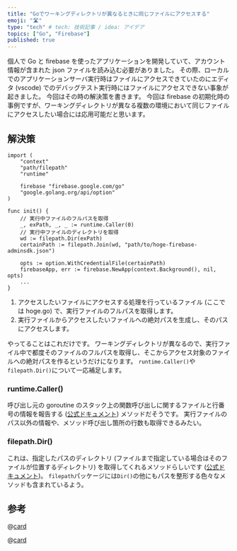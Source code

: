 ```yaml
---
title: "Goでワーキングディレクトリが異なるときに同じファイルにアクセスする"
emoji: "🛣️"
type: "tech" # tech: 技術記事 / idea: アイデア
topics: ["Go", "Firebase"]
published: true
---
```


個人で Go と firebase を使ったアプリケーションを開発していて、アカウント情報が含まれた json ファイルを読み込む必要がありました。
その際、ローカルでのアプリケーションサーバ実行時はファイルにアクセスできていたのにエディタ (vscode) でのデバッグテスト実行時にはファイルにアクセスできない事象が起きました。
今回はその時の解決策を書きます。
今回は firebase の初期化時の事例ですが、ワーキングディレクトリが異なる複数の環境において同じファイルにアクセスしたい場合には応用可能だと思います。

## 解決策

```go: hoge.go
import (
	"context"
	"path/filepath"
	"runtime"

	firebase "firebase.google.com/go"
	"google.golang.org/api/option"
)

func init() {
    // 実行中ファイルのフルパスを取得
    _, exPath, _, _ := runtime.Caller(0)
    // 実行中ファイルのディレクトリを取得
    wd := filepath.Dir(exPath)
    certainPath := filepath.Join(wd, "path/to/hoge-firebase-adminsdk.json")

    opts := option.WithCredentialFile(certainPath)
    firebaseApp, err := firebase.NewApp(context.Background(), nil, opts)
    ...
}
```

1. アクセスしたいファイルにアクセスする処理を行っているファイル (ここでは hoge.go) で、実行ファイルのフルパスを取得します。
2. 実行ファイルからアクセスしたいファイルへの絶対パスを生成し、そのパスにアクセスします。

やってることはこれだけです。
ワーキングディレクトリが異なるので、実行ファイル中で都度そのファイルのフルパスを取得し、そこからアクセス対象のファイルへの絶対パスを作るというだけになります。
`runtime.Caller()`や`filepath.Dir()`について一応補足します。

### runtime.Caller()

呼び出し元の goroutine のスタック上の関数呼び出しに関するファイルと行番号の情報を報告する ([公式ドキュメント](https://pkg.go.dev/runtime#Caller)) メソッドだそうです。
実行ファイルのパス以外の情報や、メソッド呼び出し箇所の行数も取得できるみたい。

### filepath.Dir()

これは、指定したパスのディレクトリ (ファイルまで指定している場合はそのファイルが位置するディレクトリ) を取得してくれるメソッドらしいです ([公式ドキュメント](https://pkg.go.dev/path/filepath#Dir))。
`filepath`パッケージには`Dir()`の他にもパスを整形する色々なメソッドも含まれているよう。

## 参考

@[card](https://pkg.go.dev/runtime)

@[card](https://pkg.go.dev/path/filepath)
